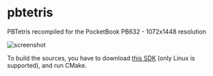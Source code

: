 # pbtetris
PBTetris recompiled for the PocketBook PB632 - 1072x1448 resolution

![screenshot](https://user-images.githubusercontent.com/55288842/89031559-650b6c00-d33b-11ea-9c08-ed39402d1ee9.png)

To build the sources, you have to download [this SDK](https://github.com/pocketbook/SDK_6.3.0/tree/6.5) (only Linux is supported), and run CMake.
